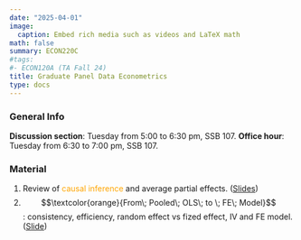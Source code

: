```yaml
---
date: "2025-04-01"
image:
  caption: Embed rich media such as videos and LaTeX math
math: false
summary: ECON220C
#tags:
#- ECON120A (TA Fall 24)
title: Graduate Panel Data Econometrics
type: docs
---
```

### General Info 
__Discussion section__: Tuesday from 5:00 to 6:30 pm, SSB 107. __Office hour__: Tuesday from 6:30 to 7:00 pm, SSB 107. 

### Material 
1. Review of <span style="color: orange;"> causal inference </span> and average partial effects. ([Slides](https://lapobini.github.io/discussion/ECON220C_spring25/ds1.pdf))
2. $$\textcolor{orange}{From\; Pooled\; OLS\; to \; FE\; Model}$$: consistency, efficiency, random effect vs fized effect, IV and FE model. ([Slide](https://lapobini.github.io/discussion/ECON220C_spring25/ds2.pdf))
